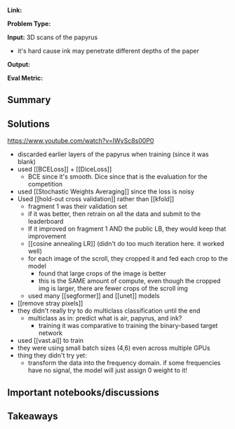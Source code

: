 **Link:** 

**Problem Type:** 

**Input:** 3D scans of the papyrus
- it's hard cause ink may penetrate different depths of the paper

**Output:** 

**Eval Metric:** 
## Summary
## Solutions

https://www.youtube.com/watch?v=IWySc8s00P0
- discarded earlier layers of the papyrus when training (since it was blank)
- used [[BCELoss]] + [[DiceLoss]]
	- BCE since it's smooth. Dice since that is the evaluation for the competition
- used [[Stochastic Weights Averaging]] since the loss is noisy
- Used [[hold-out cross validation]] rather than [[kfold]]
	- fragment 1 was their validation set
	- if it was better, then retrain on all the data and submit to the leaderboard
	- If it improved on fragment 1 AND the public LB, they would keep that improvement
	- [[cosine annealing LR]] (didn't do too much iteration here. it worked well)
	- for each image of the scroll, they cropped it and fed each crop to the model
		- found that large crops of the image is better
		- this is the SAME amount of compute, even though the cropped img is larger, there are fewer crops of the scroll img
	- used many [[segformer]] and [[unet]] models
- [[remove stray pixels]]
- they didn't really try to do multiclass classification until the end
	- multiclass as in: predict what is air, papyrus, and ink?
		- training it was comparative to training the binary-based target network
- used [[vast.ai]] to train
- they were using small batch sizes (4,6) even across multiple GPUs
- thing they didn't try yet:
	- transform the data into the frequency domain. if some frequencies have no signal, the model will just assign 0 weight to it!

## Important notebooks/discussions

## Takeaways